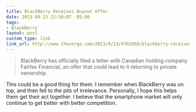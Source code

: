 ```yaml
---
title: BlackBerry Receives Buyout Offer
date: 2013-09-23 12:50:07 -05:00
tags:
- BlackBerry
layout: post
custom_type: link
link_url: http://www.theverge.com/2013/9/23/4762666/blackberry-receives-buyout-offer
---
```


>BlackBerry has officially filed a letter with Canadian holding company Fairfax Financial, an offer that could lead to it returning to private ownership.

This could be a good thing for them. I remember when BlackBerry was on top, and then fell to the pits of irrelevance. Personally, I hope this helps them get their act together. I believe that the smartphone market will only continue to get better with better competition.
